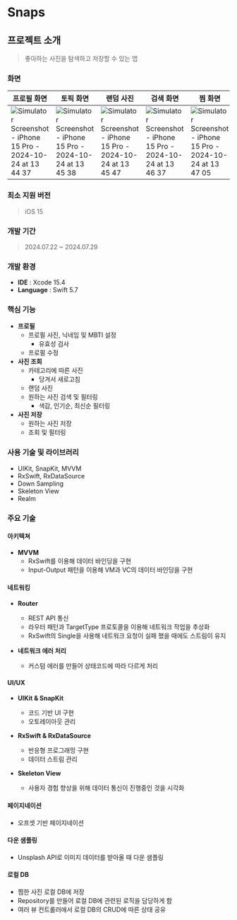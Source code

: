 # Snaps

## 프로젝트 소개
> 좋아하는 사진을 탐색하고 저장할 수 있는 앱

### 화면
| 프로필 화면 | 토픽 화면 | 랜덤 사진 | 검색 화면 | 찜 화면 | 상세 화면 |
| --- | --- | --- | --- | --- | --- |
| ![Simulator Screenshot - iPhone 15 Pro - 2024-10-24 at 13 44 37](https://github.com/user-attachments/assets/8c974864-c38e-4c67-ae90-c6846c8e93bd) | ![Simulator Screenshot - iPhone 15 Pro - 2024-10-24 at 13 45 38](https://github.com/user-attachments/assets/5ca84388-94a4-4b8c-997a-c21b9b2ad41a) | ![Simulator Screenshot - iPhone 15 Pro - 2024-10-24 at 13 45 47](https://github.com/user-attachments/assets/aa4ae323-a7e5-4838-9892-717c4eebb122) | ![Simulator Screenshot - iPhone 15 Pro - 2024-10-24 at 13 46 37](https://github.com/user-attachments/assets/822d8482-7af8-40b3-a105-59c42485f294) | ![Simulator Screenshot - iPhone 15 Pro - 2024-10-24 at 13 47 05](https://github.com/user-attachments/assets/e1d35ad4-aefc-483a-b33c-39f297fdebac) | ![Simulator Screenshot - iPhone 15 Pro - 2024-10-24 at 13 47 18](https://github.com/user-attachments/assets/0287467e-f720-4577-a73a-d573944278fe)
 
### 최소 지원 버전
> iOS 15

### 개발 기간
> 2024.07.22 ~ 2024.07.29

### 개발 환경
- **IDE** : Xcode 15.4
- **Language** : Swift 5.7

### 핵심 기능
- **프로필**
  - 프로필 사진, 닉네임 및 MBTI 설정
    - 유효성 검사
  - 프로필 수정
- **사진 조회**
  - 카테고리에 따른 사진
    - 당겨서 새로고침
  - 랜덤 사진
  - 원하는 사진 검색 및 필터링
    - 색감, 인기순, 최신순 필터링
- **사진 저장**
  - 원하는 사진 저장
  - 조회 및 필터링

### 사용 기술 및 라이브러리
- UIKit, SnapKit, MVVM
- RxSwift, RxDataSource
- Down Sampling
- Skeleton View
- Realm

### 주요 기술
#### 아키텍쳐
- **MVVM**
  - RxSwift를 이용해 데이터 바인딩을 구현
  - Input-Output 패턴을 이용해 VM과 VC의 데이터 바인딩을 구현

#### 네트워킹
- **Router**
  - REST API 통신
  - 라우터 패턴과 TargetType 프로토콜을 이용해 네트워크 작업을 추상화
  - RxSwift의 Single을 사용해 네트워크 요청이 실패 했을 때에도 스트림이 유지

- **네트워크 에러 처리**
  - 커스텀 에러를 만들어 상태코드에 따라 다르게 처리

#### UI/UX
- **UIKit & SnapKit**
  - 코드 기반 UI 구현
  - 오토레이아웃 관리

- **RxSwift & RxDataSource**
  - 반응형 프로그래밍 구현
  - 데이터 스트림 관리

- **Skeleton View**
  - 사용자 경험 향상을 위해 데이터 통신이 진행중인 것을 시각화

#### 페이지네이션
  - 오프셋 기반 페이지네이션

#### 다운 샘플링
  - Unsplash API로 이미지 데이터를 받아올 때 다운 샘플링

#### 로컬 DB
  - 찜한 사진 로컬 DB에 저장
  - Repository를 만들어 로컬 DB에 관련된 로직을 담당하게 함
  - 여러 뷰 컨트롤러에서 로컬 DB의 CRUD에 따른 상태 공유

